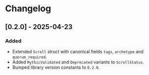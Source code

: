 # Changelog

## [0.2.0] - 2025-04-23
### Added
- Extended `Scroll` struct with canonical fields `tags`, `archetype` and `quorum_required`.
- Added `MythicValidated` and `Deprecated` variants to `ScrollStatus`.
- Bumped library version constants to `0.2.0`.
